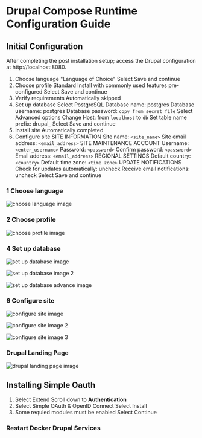 # Drupal Compose Runtime Configuration Guide


## Initial Configuration


After completing the post installation setup; access the Drupal 
configuration at http://localhost:8080.


1. Choose language
   "Language of Choice"
   Select Save and continue
2. Choose profile
   Standard
   Install with commonly used features pre-configured
   Select Save and continue 
3. Verify requirements
   Automatically skipped
4. Set up database
   Select PostgreSQL
   Database name: postgres
   Database username: postgres
   Database password: `copy from secret file`
   Select Advanced options
   Change Host: from `localhost` to `db`
   Set table name prefix: drupal_
   Select Save and continue
5. Install site
   Automatically completed
6. Configure site
   SITE INFORMATION
     Site name: `<site_name>`
     Site email address: `<email_address>`
   SITE MAINTENANCE ACCOUNT 
     Username: `<enter_username>`
     Password: `<password>`
     Confirm password: `<password>`
     Email address: `<email_address>`
   REGIONAL SETTINGS
     Default country: `<country>` 
     Default time zone: `<time zone>`
  UPDATE NOTIFICATIONS
     Check for updates automatically: uncheck
     Receive email notifications: uncheck
  Select Save and continue


### 1 Choose language


![choose language image](./image/drupal_1_choose_language "Choose language")


### 2 Choose profile


![choose profile image](./image/drupal_2_choose_profile "Choose profile")


### 4 Set up database


![set up database image](./image/drupal_4_set_up_database "Set up database")

![set up database image 2](./image/drupal_4_set_up_database_2 "Set up database continued")

![set up database advance image](./image/drupal_4_set_up_database_advance "Set up database advance options")


### 6 Configure site


![configure site image](./image/drupal_6_configure_site "Configure site")

![configure site image 2](./image/drupal_6_configure_site_2 "Configure site continued")

![configure site image 3](./image/drupal_6_configure_site_3 "Configure site continued")


### Drupal Landing Page


![drupal landing page image](./image/drupal_landing_page "Drupal landing page")


## Installing Simple Oauth


1. Select Extend
   Scroll down to __Authentication__
2. Select Simple OAuth & OpenID Connect
   Select Install
5. Some requied modules must be enabled
   Select Continue



### Restart Docker Drupal Services
